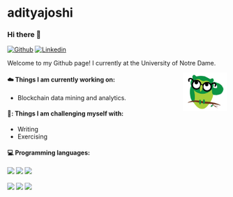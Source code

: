 # adityajoshi

### Hi there 👋

[![Github](https://img.shields.io/badge/-Github-000?style=flat&logo=Github&logoColor=white)](https://github.com/aditjosh)
[![Linkedin](https://img.shields.io/badge/-LinkedIn-blue?style=flat&logo=Linkedin&logoColor=white)](https://www.linkedin.com/in/aditjosh/)

Welcome to my Github page! I currently at the University of Notre Dame. 

<img align="right" alt="img" src="https://github.com/aditjosh/aditjosh/blob/main/blob/owl.png" width="20%" height="auto" />


#### ☁️ Things I am currently working on: 
- Blockchain data mining and analytics.

#### 🗻: Things I am challenging myself with:
- Writing
- Exercising

#### :computer: Programming languages: 
<p>
<code><img width="10%" src="https://www.vectorlogo.zone/logos/reactjs/reactjs-ar21.svg"></code>
<code><img width="10%" src="https://www.vectorlogo.zone/logos/python/python-ar21.svg"></code>
<code><img width="8%" src="https://www.vectorlogo.zone/logos/golang/golang-icon.svg"></code>
<br />
<br />
<code><img width="10%" src="https://www.vectorlogo.zone/logos/dask/dask-ar21.svg"></code>
<code><img width="10%" src="https://www.vectorlogo.zone/logos/pocoo_flask/pocoo_flask-ar21.svg"></code>
<code><img width="10%" src="https://www.vectorlogo.zone/logos/git-scm/git-scm-ar21.svg"></code>
</p>
